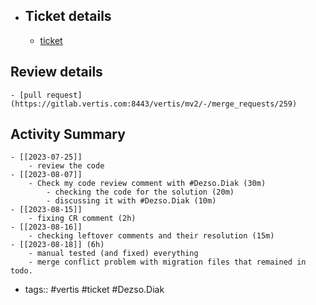 - ## Ticket details
	- [ticket](https://gitlab.vertis.com:8443/vertis/mv2/-/issues/6162)
## Review details
	- [pull request](https://gitlab.vertis.com:8443/vertis/mv2/-/merge_requests/259)
## Activity Summary
	- [[2023-07-25]]
		- review the code
	- [[2023-08-07]]
		- Check my code review comment with #Dezso.Diak (30m)
			- checking the code for the solution (20m)
			- discussing it with #Dezso.Diak (10m)
	- [[2023-08-15]]
		- fixing CR comment (2h)
	- [[2023-08-16]]
		- checking leftover comments and their resolution (15m)
	- [[2023-08-18]] (6h)
		- manual tested (and fixed) everything
		- merge conflict problem with migration files that remained in todo.
- tags:: #vertis #ticket #Dezso.Diak